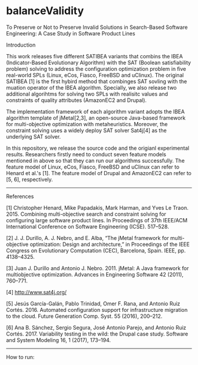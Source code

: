 # balanceValidity
To Preserve or Not to Preserve Invalid Solutions in Search-Based Software Engineering: A Case Study in Software Product Lines

Introduction

This work releases five different SATIBEA variants that combins the IBEA (Indicator-Based Evolutionary Algorithm)
with the SAT (Boolean satisfiability problem) solving to address the configuration optimization problem 
in five real-world SPLs (Linux, eCos, Fiasco, FreeBSD and uClinux). 
The original SATIBEA [1] is the first hybird method that combinges SAT sovling with the muation operator of the IBEA algorithm.
Specially, we also release two additional algorihtms for solving two SPLs
with realisitc values and constraints of quality attributes (AmazonEC2 and Drupal).

The implementation framework of each algorithm variant adopts the IBEA algorithm template
of jMetal[2,3], an open-source Java-based framework for multi-objective optimization with metaheuristics.
Moreover, the constraint solving uses a widely deploy SAT solver Sat4j[4] as the underlying SAT solver.

In this repository, we release the source code and the origianl experimental results. 
Researchers firstly need to conduct seven feature models mentioned in above so that they can run our algorithms successfully. 
The feature model of Linux, eCos, Fiasco, FreeBSD and uClinux can refer to Henard et al.'s [1].
The feature model of Drupal and AmazonEC2 can refer to [5, 6], respectively.

---------------------------------------------------------------------------------------------------------------
References

[1] Christopher Henard, Mike Papadakis, Mark Harman, and Yves Le Traon. 2015. Combining multi-objective search and constraint solving for configuring large software product lines. In Proceedings of 37th IEEE/ACM International Conference on Software Engineering (ICSE). 517–528.

[2] J. J. Durillo, A. J. Nebro, and E. Alba, “The jMetal framework for multi-objective optimization: Design and architecture,” in Proceedings of the IEEE Congress on Evolutionary Computation (CEC), Barcelona, Spain. IEEE, pp. 4138–4325.

[3] Juan J. Durillo and Antonio J. Nebro. 2011. jMetal: A Java framework for multiobjective optimization. Advances in Engineering Software 42 (2011), 760–771.

[4] http://www.sat4j.org/

[5] Jesús García-Galán, Pablo Trinidad, Omer F. Rana, and Antonio Ruiz Cortés. 2016. Automated configuration support for infrastructure migration to the cloud. Future Generation Comp. Syst. 55 (2016), 200–212.

[6] Ana B. Sánchez, Sergio Segura, José Antonio Parejo, and Antonio Ruiz Cortés. 2017. Variability testing in the wild: the Drupal case study. Software and System Modeling 16, 1 (2017), 173–194.

---------------------------------------------------------------------------------------------------------------


How to run:





